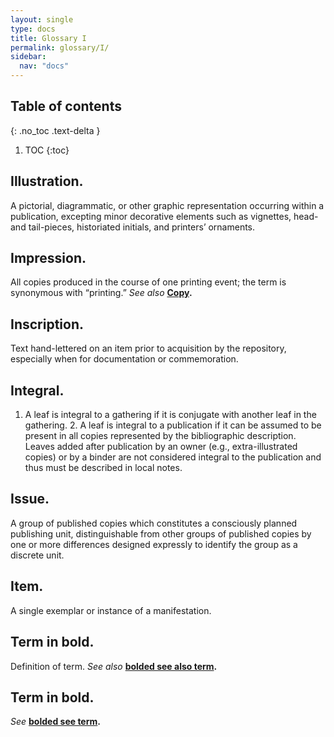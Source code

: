 ```yaml
---
layout: single
type: docs
title: Glossary I
permalink: glossary/I/
sidebar:
  nav: "docs"
---
```


## Table of contents
{: .no_toc .text-delta }

1. TOC
{:toc}
## **Illustration.**
A pictorial, diagrammatic, or other graphic representation occurring within a publication, excepting minor decorative elements such as vignettes, head- and tail-pieces, historiated initials, and printers’ ornaments.

## **Impression.**
All copies produced in the course of one printing event; the term is synonymous with “printing.” *See also* **[Copy](DCRMR/glossary/Letter/#Copy).** 

## **Inscription.**
Text hand-lettered on an item prior to acquisition by the repository, especially when for documentation or commemoration. 

## **Integral.**
1. A leaf is integral to a gathering if it is conjugate with another leaf in the gathering. 2. A leaf is integral to a publication if it can be assumed to be present in all copies represented by the bibliographic description. Leaves added after publication by an owner (e.g., extra-illustrated copies) or by a binder are not considered integral to the publication and thus must be described in local notes.

## **Issue.**
A group of published copies which constitutes a consciously planned publishing unit, distinguishable from other groups of published copies by one or more differences designed expressly to identify the group as a discrete unit.

## **Item.**
A single exemplar or instance of a manifestation.

## **Term in bold.** 
Definition of term. *See also* **[bolded see also term](/DCRMR/glossary/Letter/#bolded-see-also-term).**

## **Term in bold.**
*See* **[bolded see term](/DCRMR/glossary/Letter/#bolded-see-also-term).**
